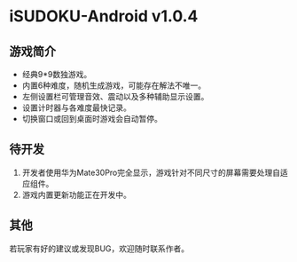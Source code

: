 # iSUDOKU-Android v1.0.4

## 游戏简介

- 经典9*9数独游戏。
- 内置6种难度，随机生成游戏，可能存在解法不唯一。
- 左侧设置栏可管理音效、震动以及多种辅助显示设置。
- 设置计时器与各难度最快记录。
- 切换窗口或回到桌面时游戏会自动暂停。

## 待开发

1. 开发者使用华为Mate30Pro完全显示，游戏针对不同尺寸的屏幕需要处理自适应组件。
2. 游戏内置更新功能正在开发中。

## 其他

若玩家有好的建议或发现BUG，欢迎随时联系作者。